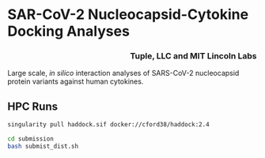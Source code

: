 # SAR-CoV-2 Nucleocapsid-Cytokine Docking Analyses

<h3 align="right">Tuple, LLC and MIT Lincoln Labs</h3>

Large scale, _in silico_ interaction analyses of SARS-CoV-2 nucleocapsid protein variants against human cytokines.

## HPC Runs

```bash
singularity pull haddock.sif docker://cford38/haddock:2.4

cd submission
bash submist_dist.sh
```
